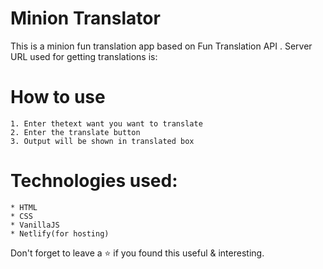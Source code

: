 # Minion Translator

   This is a minion fun translation app based on Fun Translation API . Server URL used for getting translations is:

# How to use

    1. Enter thetext want you want to translate
    2. Enter the translate button
    3. Output will be shown in translated box


# Technologies used:

    * HTML
    * CSS
    * VanillaJS
    * Netlify(for hosting)

 Don't forget to leave a ⭐ if you found this useful & interesting.

